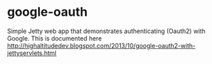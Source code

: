 google-oauth
===========

Simple Jetty web app that demonstrates authenticating (Oauth2) with Google. This is documented here http://highaltitudedev.blogspot.com/2013/10/google-oauth2-with-jettyservlets.html
